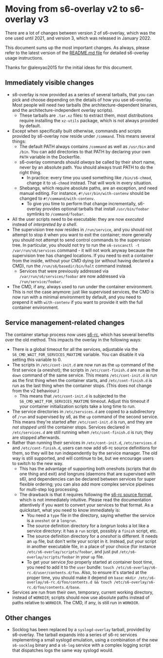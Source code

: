
# Moving from s6-overlay v2 to s6-overlay v3

 There are a lot of changes between version 2 of s6-overlay, which was
the one used until 2021, and version 3, which was released in January 2022.

 This document sums up the most important changes.
 As always, please refer to the latest version of the
[README.md file](https://github.com/just-containers/s6-overlay/blob/master/README.md)
for detailed s6-overlay usage instructions.

 Thanks for @alexyao2015 for the initial ideas for this document.

## Immediately visible changes

- s6-overlay is now provided as a series of several tarballs, that you can pick
and choose depending on the details of how you use s6-overlay. Most people will
need *two* tarballs (the architecture-dependent binaries, and the architecture-independent
overlay scripts).
  * These tarballs are `.tar.xz` files: to extract them, most distributions
require installing the `xz-utils` package, which is not always provided by
default.
- Except when specifically built otherwise, commands and scripts provided by s6-overlay
now reside under `/command`. This means several things:
  * The default PATH always contains `/command` as well as `/usr/bin` and `/bin`. You can
add directories to that PATH by declaring your own `PATH` variable in the Dockerfile.
  * s6-overlay commands should *always* be called by their short name, never by an
absolute path. You should always trust PATH to do the right thing.
    + In practice: every time you used something like `/bin/s6-chmod`, change it to
`s6-chmod` instead. That will work in every situation.
  * Shebangs, which require absolute paths, are an exception, and need manual editing.
For instance, `#!/usr/bin/with-contenv` should be changed to `#!/command/with-contenv`.
    + To give you time to perform that change incrementally, s6-overlay provides
optional tarballs that install `/usr/bin/foobar` symlinks to `/command/foobar`.
- All the user scripts need to be executable: they are now *executed* instead of
*interpreted by a shell*.
- The supervision tree now resides in `/run/service`, and you should not attempt to stop it
when you want to exit the container; more generally you should not attempt to send
control commands to the supervision tree. In particular, you should not try to run
the `s6-svscanctl -t /var/run/s6/services` command - it will not work anyway because
the supervision tree has changed locations. If you need to exit a container from the
inside, without your CMD dying (or without having declared a CMD), run the
`/run/s6/basedir/bin/halt` command instead.
  * Services that were previously addressed via `/var/run/s6/services/foobar` are now
addressed via `/run/service/foobar`.
- The CMD, if any, always used to run under the container environment. This is not
the case anymore: just like supervised services, the CMD is now run with a minimal
environment by default, and you need to prepend it with `with-contenv` if you want
to provide it with the full container environment.

## Service management-related changes

The container startup process now uses [s6-rc](https://skarnet.org/software/s6-rc/),
which has several benefits over the old method. This impacts the overlay in the
following ways:

- There is a global timeout for all the services, adjustable via the
`S6_CMD_WAIT_FOR_SERVICES_MAXTIME` variable. You can disable it via setting this
variable to 0.
- The scripts in `/etc/cont-init.d` are now run as the `up` command of the first service
(a oneshot); the scripts in `/etc/cont-finish.d` are run as the `down` command of the
same service. This means `/etc/cont-init.d` is run as the first thing when the container
starts, and `/etc/cont-finish.d` is run as the last thing when the container stops. (This
does not change from the v2 behaviour.)
  * This means that `/etc/cont-init.d` is subjected to the `S6_CMD_WAIT_FOR_SERVICES_MAXTIME`
timeout. Adjust this timeout if your container initialization scripts take a long time
to run.
- The service directories in `/etc/services.d` are copied to a subdirectory of `/run` and
supervised by s6, as the `up` command of the second service. This means they're started
after `/etc/cont-init.d` is run, and they are *not stopped* until the container stops.
Services declared in `/etc/services.d` are still running when `/etc/cont-finish.d` is
run; they are stopped afterwards.
- Rather than running their services in `/etc/cont-init.d`, `/etc/services.d` and
`/etc/cont-finish.d`, users can now add s6-rc source definitions for them, so they will
be run independently by the service manager. The old way is still supported, and will
continue to be, but we encourage users to switch to the new way.
  * This has the advantage of supporting both oneshots (scripts that do one thing and
exit) and longruns (daemons that are supervised with s6), and dependencies can be
declared between services for super flexible ordering; you can also add more
complex service pipelines for multi-step log processing.
  * The drawback is that it requires following the
[s6-rc source format](https://skarnet.org/software/s6-rc/s6-rc-compile.html#source),
which is not immediately intuitive. Please read the documentation attentively
if you want to convert your services to that format. As a quickstart, what you
need to know immediately is:
    + You need a `type` file in the directory, saying whether the service is a
`oneshot` or a `longrun`.
    + The source definition directory for a *longrun* looks a lot like a service
directory: it has a `run` script, possibly a `finish` script, etc.
    + The source definition directory for a *oneshot* is different. It
needs an `up` file, but don't write your script in it. Instead, put your
script in another executable file, in a place of your choice (for instance
`/etc/s6-overlay/scripts/foobar`, and just put `/etc/s6-overlay/scripts/foobar`
in your `up` file.
    + To get your service _foo_ properly started at container boot time, you need
to add it to the `user` bundle: `touch /etc/s6-overlay/s6-rc.d/user/contents.d/foo`.
Also, to ensure it's started at the proper time, you should make it depend on
`base`: `mkdir /etc/s6-overlay/s6-rc.d/foo/contents.d && touch
/etc/s6-overlay/s6-rc.d/foo/contents.d/base`.
- Services are run from their own, temporary, current working directory, instead
of `WORKDIR`; scripts should now use absolute paths instead of paths relative
to `WORKDIR`. The CMD, if any, is still run in `WORKDIR`.

## Other changes

 - Socklog has been replaced by a `syslogd-overlay` tarball, provided by
s6-overlay. The tarball expands into a series of s6-rc services implementing
a small syslogd emulation, using a combination of the new `s6-socklog`
binary and a `s6-log` service with a complex logging script that dispatches
logs the same way syslogd would.

